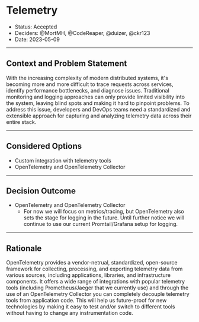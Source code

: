 # Telemetry

* Status: Accepted
* Deciders: @MortMH, @CodeReaper, @duizer, @ckr123
* Date: 2023-05-09

---

## Context and Problem Statement

With the increasing complexity of modern distributed systems, it's becoming more and more difficult to trace requests across services, identify performance bottlenecks, and diagnose issues. Traditional monitoring and logging approaches can only provide limited visibility into the system, leaving blind spots and making it hard to pinpoint problems. To address this issue, developers and DevOps teams need a standardized and extensible approach for capturing and analyzing telemetry data across their entire stack.

---

## Considered Options

* Custom integration with telemetry tools
* OpenTelemetry and OpenTelemetry Collector

---

## Decision Outcome

* OpenTelemetry and OpenTelemetry Collector
    * For now we will focus on metrics/tracing, but OpenTelemetry also sets the stage for logging in the future. Until further notice we will continue to use our current Promtail/Grafana setup for logging.

---

## Rationale

OpenTelemetry provides a vendor-netrual, standardized, open-source framework for collecting, processing, and exporting telemetry data from various sources, including applications, libraries, and infrastructure components. It offers a wide range of integrations with popular telemetry tools (including Prometheus/Jaeger that we currently use) and through the use of an OpenTelemetry Collector you can completely decouple telemetry tools from application code. This will help us future-proof for new technologies by making it easy to test and/or switch to different tools without having to change any instrumentation code.
